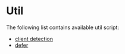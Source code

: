 # Util

The following list contains available util script:

- [client detection](/src/util/detect)
- [defer](/src/util/defer)


